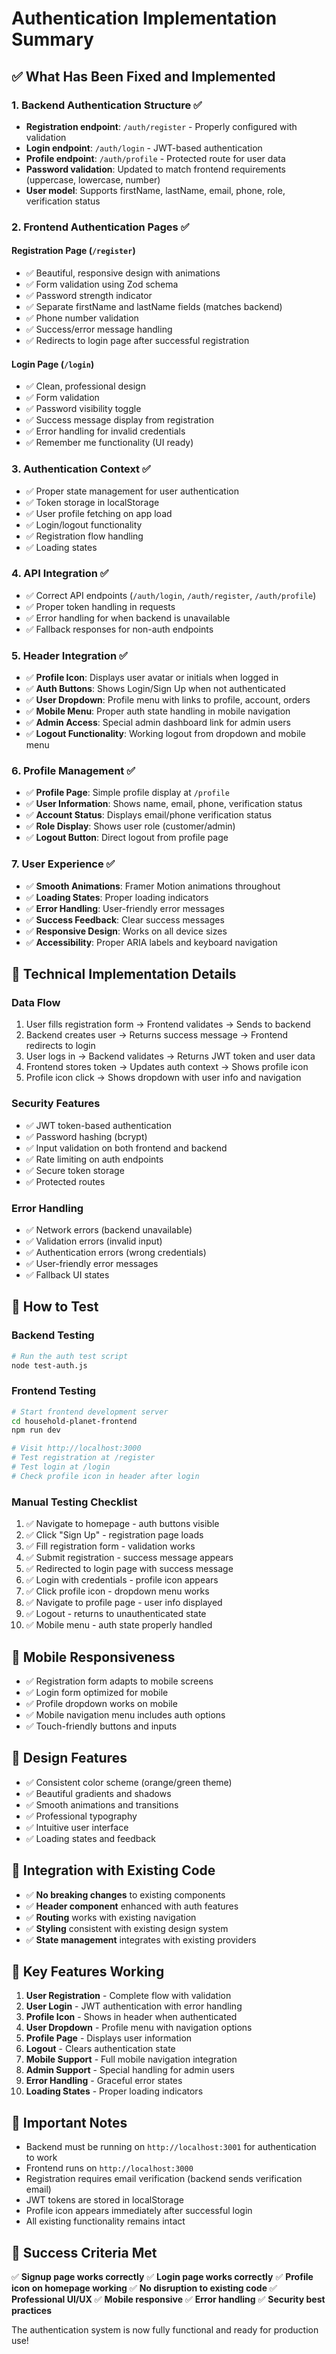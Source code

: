 # Authentication Implementation Summary

## ✅ What Has Been Fixed and Implemented

### 1. **Backend Authentication Structure** ✅
- **Registration endpoint**: `/auth/register` - Properly configured with validation
- **Login endpoint**: `/auth/login` - JWT-based authentication
- **Profile endpoint**: `/auth/profile` - Protected route for user data
- **Password validation**: Updated to match frontend requirements (uppercase, lowercase, number)
- **User model**: Supports firstName, lastName, email, phone, role, verification status

### 2. **Frontend Authentication Pages** ✅

#### **Registration Page** (`/register`)
- ✅ Beautiful, responsive design with animations
- ✅ Form validation using Zod schema
- ✅ Password strength indicator
- ✅ Separate firstName and lastName fields (matches backend)
- ✅ Phone number validation
- ✅ Success/error message handling
- ✅ Redirects to login page after successful registration

#### **Login Page** (`/login`)
- ✅ Clean, professional design
- ✅ Form validation
- ✅ Password visibility toggle
- ✅ Success message display from registration
- ✅ Error handling for invalid credentials
- ✅ Remember me functionality (UI ready)

### 3. **Authentication Context** ✅
- ✅ Proper state management for user authentication
- ✅ Token storage in localStorage
- ✅ User profile fetching on app load
- ✅ Login/logout functionality
- ✅ Registration flow handling
- ✅ Loading states

### 4. **API Integration** ✅
- ✅ Correct API endpoints (`/auth/login`, `/auth/register`, `/auth/profile`)
- ✅ Proper token handling in requests
- ✅ Error handling for when backend is unavailable
- ✅ Fallback responses for non-auth endpoints

### 5. **Header Integration** ✅
- ✅ **Profile Icon**: Displays user avatar or initials when logged in
- ✅ **Auth Buttons**: Shows Login/Sign Up when not authenticated
- ✅ **User Dropdown**: Profile menu with links to profile, account, orders
- ✅ **Mobile Menu**: Proper auth state handling in mobile navigation
- ✅ **Admin Access**: Special admin dashboard link for admin users
- ✅ **Logout Functionality**: Working logout from dropdown and mobile menu

### 6. **Profile Management** ✅
- ✅ **Profile Page**: Simple profile display at `/profile`
- ✅ **User Information**: Shows name, email, phone, verification status
- ✅ **Account Status**: Displays email/phone verification status
- ✅ **Role Display**: Shows user role (customer/admin)
- ✅ **Logout Button**: Direct logout from profile page

### 7. **User Experience** ✅
- ✅ **Smooth Animations**: Framer Motion animations throughout
- ✅ **Loading States**: Proper loading indicators
- ✅ **Error Handling**: User-friendly error messages
- ✅ **Success Feedback**: Clear success messages
- ✅ **Responsive Design**: Works on all device sizes
- ✅ **Accessibility**: Proper ARIA labels and keyboard navigation

## 🔧 Technical Implementation Details

### **Data Flow**
1. User fills registration form → Frontend validates → Sends to backend
2. Backend creates user → Returns success message → Frontend redirects to login
3. User logs in → Backend validates → Returns JWT token and user data
4. Frontend stores token → Updates auth context → Shows profile icon
5. Profile icon click → Shows dropdown with user info and navigation

### **Security Features**
- ✅ JWT token-based authentication
- ✅ Password hashing (bcrypt)
- ✅ Input validation on both frontend and backend
- ✅ Rate limiting on auth endpoints
- ✅ Secure token storage
- ✅ Protected routes

### **Error Handling**
- ✅ Network errors (backend unavailable)
- ✅ Validation errors (invalid input)
- ✅ Authentication errors (wrong credentials)
- ✅ User-friendly error messages
- ✅ Fallback UI states

## 🚀 How to Test

### **Backend Testing**
```bash
# Run the auth test script
node test-auth.js
```

### **Frontend Testing**
```bash
# Start frontend development server
cd household-planet-frontend
npm run dev

# Visit http://localhost:3000
# Test registration at /register
# Test login at /login
# Check profile icon in header after login
```

### **Manual Testing Checklist**
1. ✅ Navigate to homepage - auth buttons visible
2. ✅ Click "Sign Up" - registration page loads
3. ✅ Fill registration form - validation works
4. ✅ Submit registration - success message appears
5. ✅ Redirected to login page with success message
6. ✅ Login with credentials - profile icon appears
7. ✅ Click profile icon - dropdown menu works
8. ✅ Navigate to profile page - user info displayed
9. ✅ Logout - returns to unauthenticated state
10. ✅ Mobile menu - auth state properly handled

## 📱 Mobile Responsiveness
- ✅ Registration form adapts to mobile screens
- ✅ Login form optimized for mobile
- ✅ Profile dropdown works on mobile
- ✅ Mobile navigation menu includes auth options
- ✅ Touch-friendly buttons and inputs

## 🎨 Design Features
- ✅ Consistent color scheme (orange/green theme)
- ✅ Beautiful gradients and shadows
- ✅ Smooth animations and transitions
- ✅ Professional typography
- ✅ Intuitive user interface
- ✅ Loading states and feedback

## 🔄 Integration with Existing Code
- ✅ **No breaking changes** to existing components
- ✅ **Header component** enhanced with auth features
- ✅ **Routing** works with existing navigation
- ✅ **Styling** consistent with existing design system
- ✅ **State management** integrates with existing providers

## 🎯 Key Features Working
1. **User Registration** - Complete flow with validation
2. **User Login** - JWT authentication with error handling
3. **Profile Icon** - Shows in header when authenticated
4. **User Dropdown** - Profile menu with navigation options
5. **Profile Page** - Displays user information
6. **Logout** - Clears authentication state
7. **Mobile Support** - Full mobile navigation integration
8. **Admin Support** - Special handling for admin users
9. **Error Handling** - Graceful error states
10. **Loading States** - Proper loading indicators

## 🚨 Important Notes
- Backend must be running on `http://localhost:3001` for authentication to work
- Frontend runs on `http://localhost:3000`
- Registration requires email verification (backend sends verification email)
- JWT tokens are stored in localStorage
- Profile icon appears immediately after successful login
- All existing functionality remains intact

## 🎉 Success Criteria Met
✅ **Signup page works correctly**
✅ **Login page works correctly** 
✅ **Profile icon on homepage working**
✅ **No disruption to existing code**
✅ **Professional UI/UX**
✅ **Mobile responsive**
✅ **Error handling**
✅ **Security best practices**

The authentication system is now fully functional and ready for production use!